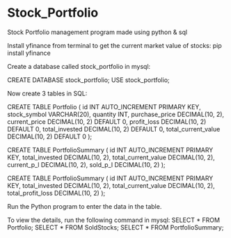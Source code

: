 # Stock_Portfolio
Stock Portfolio management program made using python &amp; sql

Install yfinance from terminal to get the current market value of stocks:
pip install yfinance

Create a database called stock_portfolio in mysql:

CREATE DATABASE stock_portfolio;
USE stock_portfolio;


Now create 3 tables in SQL:

CREATE TABLE Portfolio (
    id INT AUTO_INCREMENT PRIMARY KEY,
    stock_symbol VARCHAR(20),
    quantity INT,
    purchase_price DECIMAL(10, 2),
    current_price DECIMAL(10, 2) DEFAULT 0,
    profit_loss DECIMAL(10, 2) DEFAULT 0,
    total_invested DECIMAL(10, 2) DEFAULT 0,
    total_current_value DECIMAL(10, 2) DEFAULT 0
);

CREATE TABLE PortfolioSummary ( 
    id INT AUTO_INCREMENT PRIMARY KEY,
    total_invested DECIMAL(10, 2),
    total_current_value DECIMAL(10, 2),
    current_p_l DECIMAL(10, 2),
    sold_p_l DECIMAL(10, 2)
);

CREATE TABLE PortfolioSummary (
    id INT AUTO_INCREMENT PRIMARY KEY,
    total_invested DECIMAL(10, 2),
    total_current_value DECIMAL(10, 2),
    total_profit_loss DECIMAL(10, 2)
);


Run the Python program to enter the data in the table.


To view the details, run the following command in mysql:
SELECT * FROM Portfolio;
SELECT * FROM SoldStocks;
SELECT * FROM PortfolioSummary;
